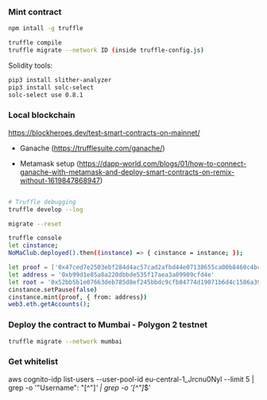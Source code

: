 ### Mint contract


```sh
npm intall -g truffle

truffle compile
truffle migrate --network ID (inside truffle-config.js)
```

Solidity tools:
```sh
pip3 install slither-analyzer
pip3 install solc-select
solc-select use 0.8.1
```

### Local blockchain

https://blockheroes.dev/test-smart-contracts-on-mainnet/

- Ganache (https://trufflesuite.com/ganache/)

- Metamask setup (https://dapp-world.com/blogs/01/how-to-connect-ganache-with-metamask-and-deploy-smart-contracts-on-remix-without-1619847868947)


```sh

# Truffle debugging
truffle develop --log

migrate --reset

truffle console
let cinstance;
NoMaClub.deployed().then((instance) => { cinstance = instance; });

let proof = ['0x47ced7e2503ebf284d4ac57cad2afbd44e07138655ca00b8460c4bc487a1cc71']
let address = '0xb99d1e85a8a220dbbde535f17aea3a89909cfd4e'
let root = '0x52bb5b1e07663deb785d8ef245bbdc9cfb84774d19071b6d4c1586a39a76581d'
cinstance.setPause(false)
cinstance.mint(proof, { from: address})
web3.eth.getAccounts();
```

### Deploy the contract to Mumbai - Polygon 2 testnet
```sh
truffle migrate --network mumbai
```

### Get whitelist
aws cognito-idp list-users --user-pool-id eu-central-1_Jrcnu0Nyl --limit 5 | grep -o '"Username": "[^"]*' | grep -o '[^"]*$'
